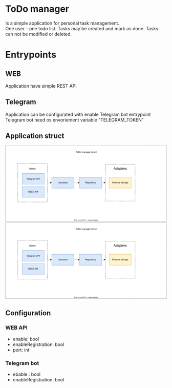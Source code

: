 # ToDo manager

Is a simple application for personal task management.  
One user - one todo list. Tasks may be created and mark as done. Tasks can not be modified
or deleted.

# Entrypoints
## WEB
Application have simple REST API
## Telegram
Application can be configurated with enable Telegram bot entrypoint
Telegram bot need os envoriement variable "TELEGRAM_TOKEN"

## Application struct
![Alt text](./doc/images/struct.svg)
<img src="./doc/images/struct.svg">

## Configuration
### WEB API 
- enable: bool
- enableRegistration: bool
- port: int
### Telegram bot
- ebable : bool
- enableRegistration: bool